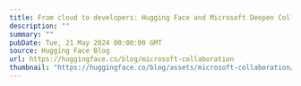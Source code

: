 ```yaml
---
title: From cloud to developers: Hugging Face and Microsoft Deepen Collaboration
description: ""
summary: ""
pubDate: Tue, 21 May 2024 00:00:00 GMT
source: Hugging Face Blog
url: https://huggingface.co/blog/microsoft-collaboration
thumbnail: "https://huggingface.co/blog/assets/microsoft-collaboration/thumbnail.jpg"
---
```


